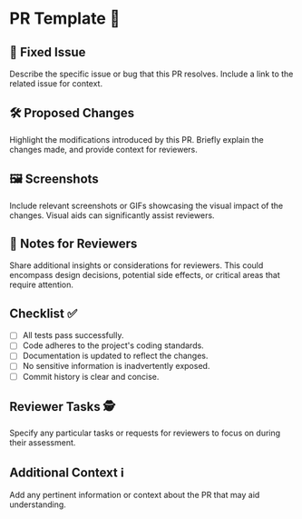 # PR Template 🚀

## 🐛 Fixed Issue

Describe the specific issue or bug that this PR resolves. Include a link to the related issue for context.

## 🛠 Proposed Changes

Highlight the modifications introduced by this PR. Briefly explain the changes made, and provide context for reviewers.

## 🖼️ Screenshots

Include relevant screenshots or GIFs showcasing the visual impact of the changes. Visual aids can significantly assist reviewers.

## 📝 Notes for Reviewers

Share additional insights or considerations for reviewers. This could encompass design decisions, potential side effects, or critical areas that require attention.

## Checklist ✅

- [ ] All tests pass successfully.
- [ ] Code adheres to the project's coding standards.
- [ ] Documentation is updated to reflect the changes.
- [ ] No sensitive information is inadvertently exposed.
- [ ] Commit history is clear and concise.

## Reviewer Tasks 🕵️

Specify any particular tasks or requests for reviewers to focus on during their assessment.

## Additional Context ℹ️

Add any pertinent information or context about the PR that may aid understanding.
